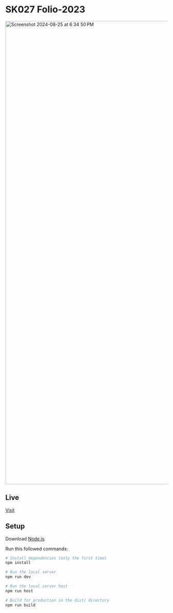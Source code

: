 # SK027 Folio-2023
<img width="1440" alt="Screenshot 2024-08-25 at 6 34 50 PM" src="https://github.com/user-attachments/assets/b692e0bb-fd6d-46d0-b6c1-da061273876c">

## Live
[Visit](https://sk027.vercel.app)

## Setup
Download [Node.js](https://nodejs.org/en/download/).

Run this followed commands:

``` bash
# Install dependencies (only the first time)
npm install

# Run the local server
npm run dev

# Run the local server host
npm run host

# Build for production in the dist/ directory
npm run build
```

